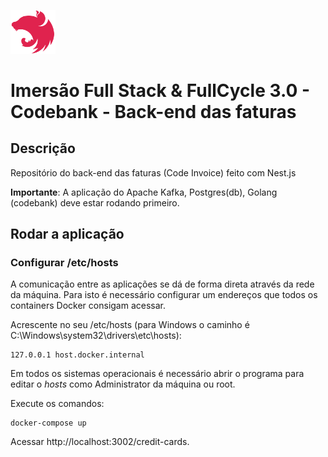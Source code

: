 [<img src="../img/nestjs.svg" width="72"/>](Nest.js)

# Imersão Full Stack & FullCycle 3.0 - Codebank - Back-end das faturas

## Descrição

Repositório do back-end das faturas (Code Invoice) feito com Nest.js

**Importante**: A aplicação do Apache Kafka, Postgres(db), Golang (codebank) deve estar rodando primeiro.

## Rodar a aplicação

### Configurar /etc/hosts

A comunicação entre as aplicações se dá de forma direta através da rede da máquina.
Para isto é necessário configurar um endereços que todos os containers Docker consigam acessar.

Acrescente no seu /etc/hosts (para Windows o caminho é C:\Windows\system32\drivers\etc\hosts):
```
127.0.0.1 host.docker.internal
```
Em todos os sistemas operacionais é necessário abrir o programa para editar o *hosts* como Administrator da máquina ou root.

Execute os comandos:

```
docker-compose up
```

Acessar http://localhost:3002/credit-cards.
